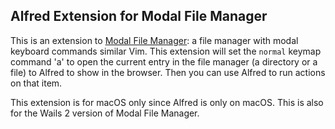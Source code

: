 ## Alfred Extension for Modal File Manager

This is an extension to [Modal File Manager](https://github.com/raguay/ModalFileManager): a file manager with modal keyboard commands similar 
Vim. This extension will set the `normal` keymap command 'a' to open the current entry in the file 
manager (a directory or a file) to Alfred to show in the browser. Then you can use Alfred to run 
actions on that item.

This extension is for macOS only since Alfred is only on macOS. This is also for the Wails 2 version of Modal File Manager.


